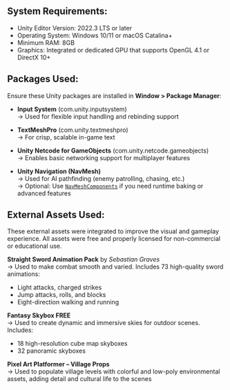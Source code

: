 System Requirements:
--------------------
- Unity Editor Version: 2022.3 LTS or later  
- Operating System: Windows 10/11 or macOS Catalina+  
- Minimum RAM: 8GB  
- Graphics: Integrated or dedicated GPU that supports OpenGL 4.1 or DirectX 10+

Packages Used:
--------------
Ensure these Unity packages are installed in **Window > Package Manager**:

- **Input System** (com.unity.inputsystem)  
  → Used for flexible input handling and rebinding support

- **TextMeshPro** (com.unity.textmeshpro)  
  → For crisp, scalable in-game text

- **Unity Netcode for GameObjects** (com.unity.netcode.gameobjects)  
  → Enables basic networking support for multiplayer features

- **Unity Navigation (NavMesh)**  
  → Used for AI pathfinding (enemy patrolling, chasing, etc.)  
  → Optional: Use [`NavMeshComponents`](https://github.com/Unity-Technologies/NavMeshComponents) if you need runtime baking or advanced features
  
External Assets Used:
---------------------
These external assets were integrated to improve the visual and gameplay experience. All assets were free and properly licensed for non-commercial or educational use.

**Straight Sword Animation Pack** by *Sebastian Graves*  
→ Used to make combat smooth and varied. Includes 73 high-quality sword animations:
- Light attacks, charged strikes
- Jump attacks, rolls, and blocks
- Eight-direction walking and running

**Fantasy Skybox FREE**  
→ Used to create dynamic and immersive skies for outdoor scenes. Includes:
- 18 high-resolution cube map skyboxes  
- 32 panoramic skyboxes

**Pixel Art Platformer – Village Props**  
→ Used to populate village levels with colorful and low-poly environmental assets, adding detail and cultural life to the scenes

